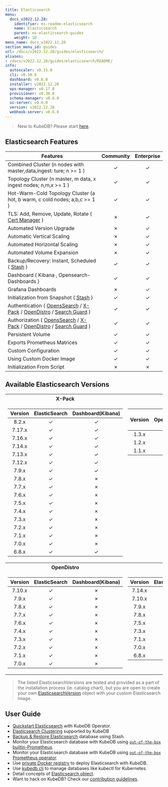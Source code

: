```yaml
---
title: Elasticsearch
menu:
  docs_v2022.12.28:
    identifier: es-readme-elasticsearch
    name: Elasticsearch
    parent: es-elasticsearch-guides
    weight: 10
menu_name: docs_v2022.12.28
section_menu_id: guides
url: /docs/v2022.12.28/guides/elasticsearch/
aliases:
- /docs/v2022.12.28/guides/elasticsearch/README/
info:
  autoscaler: v0.15.0
  cli: v0.30.0
  dashboard: v0.6.0
  installer: v2022.12.28
  ops-manager: v0.17.0
  provisioner: v0.30.0
  schema-manager: v0.6.0
  ui-server: v0.6.0
  version: v2022.12.28
  webhook-server: v0.6.0
---
```


> New to KubeDB? Please start [here](/docs/v2022.12.28/README).

## Elasticsearch Features

| Features                                                                                                                                                                                                                                                                        | Community     | Enterprise    |
|---------------------------------------------------------------------------------------------------------------------------------------------------------------------------------------------------------------------------------------------------------------------------------| :----------:  | :----------:  |
| Combined Cluster (n nodes with master,data,ingest: ture; n >= 1 )                                                                                                                                                                                                               |   &#10003;    |   &#10003;    |
| Topology Cluster (n master, m data, x ingest nodes; n,m,x >= 1 )                                                                                                                                                                                                                |   &#10003;    |   &#10003;    |
| Hot-Warm-Cold Topology Cluster (a hot, b warm, c cold nodes; a,b,c >= 1 )                                                                                                                                                                                                       |   &#10003;    |   &#10003;    |
| TLS: Add, Remove, Update, Rotate ( [Cert Manager](https://cert-manager.io/docs/) )                                                                                                                                                                                              |   &#10007;    |   &#10003;    |
| Automated Version Upgrade                                                                                                                                                                                                                                                       |   &#10007;    |   &#10003;    |
| Automatic Vertical Scaling                                                                                                                                                                                                                                                      |   &#10007;    |   &#10003;    |
| Automated Horizontal Scaling                                                                                                                                                                                                                                                    |   &#10007;    |   &#10003;    |
| Automated Volume Expansion                                                                                                                                                                                                                                                      |   &#10007;    |   &#10003;    |
| Backup/Recovery: Instant, Scheduled ( [Stash](https://stash.run/) )                                                                                                                                                                                                             |   &#10003;    |   &#10003;    |
| Dashboard ( Kibana , Opensearch-Dashboards )                                                                                                                                                                                                                                    |   &#10003;    |   &#10003;    |
| Grafana Dashboards                                                                                                                                                                                                                                                              |    &#10007;    |   &#10003;    |
| Initialization from Snapshot ( [Stash](https://stash.run/) )                                                                                                                                                                                                                    |   &#10003;    |   &#10003;    |
| Authentication ( [OpensSearch](https://opensearch.org/) / [X-Pack](https://www.elastic.co/guide/en/elasticsearch/reference/7.9/setup-xpack.html) / [OpenDistro](https://opendistro.github.io/for-elasticsearch-docs/) / [Search Guard](https://docs.search-guard.com/latest/) ) |   &#10003;    |   &#10003;    |
| Authorization ( [OpensSearch](https://opensearch.org/) / [X-Pack](https://www.elastic.co/guide/en/elasticsearch/reference/7.9/setup-xpack.html) / [OpenDistro](https://opendistro.github.io/for-elasticsearch-docs/) / [Search Guard](https://docs.search-guard.com/latest/) )                                          |   &#10003;    |   &#10003;    |
| Persistent Volume                                                                                                                                                                                                                                                               |   &#10003;    |   &#10003;    |
| Exports Prometheus Matrices                                                                                                                                                                                                                                                     |   &#10003;    |   &#10003;    |
| Custom Configuration                                                                                                                                                                                                                                                            |   &#10003;    |   &#10003;    |
| Using Custom Docker Image                                                                                                                                                                                                                                                       |   &#10003;    |   &#10003;    |
| Initialization From Script                                                                                                                                                                                                                                                      |   &#10007;    |   &#10007;    |

## Available Elasticsearch Versions


<table>
<tr><th>X-Pack</th><th>OpenSearch</th></tr>
<tr>
<td>

| Version | ElasticSearch | Dashboard(Kibana) |
|:-------:|:-------------:|:-----------------:|
|  8.2.x  |   &#10003;    |     &#10003;      |
| 7.17.x  |   &#10003;    |     &#10003;      |
| 7.16.x  |   &#10003;    |     &#10003;      |
| 7.14.x  |   &#10003;    |     &#10003;      |
| 7.13.x  |   &#10003;    |     &#10003;      |
| 7.12.x  |   &#10003;    |     &#10003;      |
|  7.9.x  |   &#10003;    |     &#10003;      |
|  7.8.x  |   &#10003;    |     &#10007;      |
|  7.7.x  |   &#10003;    |     &#10007;      |
|  7.6.x  |   &#10003;    |     &#10007;      |
|  7.5.x  |   &#10003;    |     &#10007;      |
|  7.4.x  |   &#10003;    |     &#10007;      |
|  7.3.x  |   &#10003;    |     &#10007;      |
|  7.2.x  |   &#10003;    |     &#10007;      |
|  7.1.x  |   &#10003;    |     &#10007;      |
|  7.0.x  |   &#10003;    |     &#10007;      |
|  6.8.x  |   &#10003;    |     &#10003;      |
</td>
<td style="vertical-align:top">

| Version | OpenSearch | Dashboard<br/>(OpenSearch-Dashboards) |
|:-------:|:----------:|:-------------------------------------:|
|  1.3.x  |  &#10003;  |               &#10003;                |
|  1.2.x  |  &#10003;  |               &#10003;                |
|  1.1.x  |  &#10003;  |               &#10003;                |
</td>
</tr>
<tr><th>OpenDistro</th><th>SearchGuard</th></tr>
<tr>
<td>

| Version | ElasticSearch | Dashboard(Kibana) |
|:-------:|:-------------:|:-----------------:|
| 7.10.x  |   &#10003;    |     &#10007;      |
|  7.9.x  |   &#10003;    |     &#10007;      |
|  7.8.x  |   &#10003;    |     &#10007;      |
|  7.7.x  |   &#10003;    |     &#10007;      |
|  7.6.x  |   &#10003;    |     &#10007;      |
|  7.4.x  |   &#10003;    |     &#10007;      |
|  7.3.x  |   &#10003;    |     &#10007;      |
|  7.2.x  |   &#10003;    |     &#10007;      |
|  7.1.x  |   &#10003;    |     &#10007;      |
|  7.0.x  |   &#10003;    |     &#10007;      |
</td>
<td style="vertical-align:top">

|  Version   | ElasticSearch | Dashboard(Kibana) |
|:----------:|:-------------:|:-----------------:|
|   7.14.x   |   &#10003;    |     &#10007;      |
|   7.10.x   |   &#10003;    |     &#10007;      |
|   7.9.x    |   &#10003;    |     &#10007;      |
|   7.8.x    |   &#10003;    |     &#10007;      |
|   7.5.x    |   &#10003;    |     &#10007;      |
|   7.3.x    |   &#10003;    |     &#10007;      |
|   7.1.x    |   &#10003;    |     &#10007;      |
|   7.0.x    |   &#10003;    |     &#10007;      |
|   6.8.x    |   &#10003;    |     &#10007;      |
</td>

</tr>

</table>



> The listed ElasticsearchVersions are tested and provided as a part of the installation process (ie. catalog chart), but you are open to create your own [ElasticsearchVersion](/docs/v2022.12.28/guides/elasticsearch/concepts/catalog/) object with your custom Elasticsearch image.

## User Guide

- [Quickstart Elasticsearch](/docs/v2022.12.28/guides/elasticsearch/quickstart/overview/) with KubeDB Operator.
- [Elasticsearch Clustering](/docs/v2022.12.28/guides/elasticsearch/clustering/combined-cluster/) supported by KubeDB
- [Backup & Restore Elasticsearch](/docs/v2022.12.28/guides/elasticsearch/backup/overview/) database using Stash.
- Monitor your Elasticsearch database with KubeDB using [`out-of-the-box` builtin-Prometheus](/docs/v2022.12.28/guides/elasticsearch/monitoring/using-builtin-prometheus).
- Monitor your Elasticsearch database with KubeDB using [`out-of-the-box` Prometheus operator](/docs/v2022.12.28/guides/elasticsearch/monitoring/using-prometheus-operator).
- Use [private Docker registry](/docs/v2022.12.28/guides/elasticsearch/private-registry/using-private-registry) to deploy Elasticsearch with KubeDB.
- Use [kubedb cli](/docs/v2022.12.28/guides/elasticsearch/cli/cli) to manage databases like kubectl for Kubernetes.
- Detail concepts of [Elasticsearch object](/docs/v2022.12.28/guides/elasticsearch/concepts/elasticsearch/).
- Want to hack on KubeDB? Check our [contribution guidelines](/docs/v2022.12.28/CONTRIBUTING).
